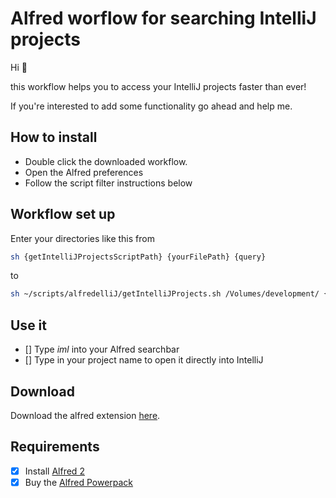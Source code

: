 # Alfred worflow for searching IntelliJ projects
Hi :tophat:

this workflow helps you to access your IntelliJ projects faster than ever!

If you're interested to add some functionality go ahead and help me.

## How to install
* Double click the downloaded workflow.
* Open the Alfred preferences
* Follow the script filter instructions below

## Workflow set up
Enter your directories like this from
```bash
sh {getIntelliJProjectsScriptPath} {yourFilePath} {query}
```  
to
```bash
sh ~/scripts/alfredelliJ/getIntelliJProjects.sh /Volumes/development/ {query}
```

## Use it
- [] Type *iml* into your Alfred searchbar
- [] Type in your project name to open it directly into IntelliJ

## Download
Download the alfred extension [here](https://github.com/codeBud7/alfredelliJ/blob/master/alfredelliJ.alfredworkflow).

## Requirements
- [x] Install [Alfred 2](https://www.alfredapp.com/)
- [x] Buy the [Alfred Powerpack](https://www.alfredapp.com/powerpack/)

